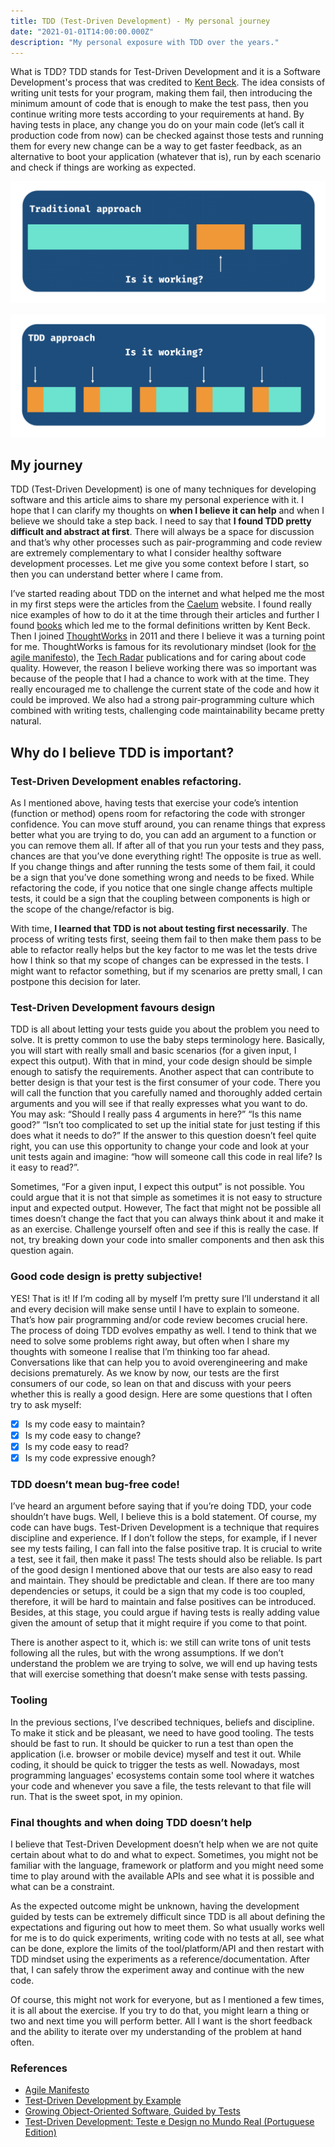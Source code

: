 ```yaml
---
title: TDD (Test-Driven Development) - My personal journey
date: "2021-01-01T14:00:00.000Z"
description: "My personal exposure with TDD over the years."
---
```


What is TDD? TDD stands for Test-Driven Development and it is a Software
Development's process that was credited to [Kent
Beck](https://www.kentbeck.com/).  The idea consists of writing unit tests for
your program, making them fail, then introducing the minimum amount of code that
is enough to make the test pass, then you continue writing more tests according
to your requirements at hand. By having tests in place, any change you do on
your main code (let’s call it production code from now) can be checked against
those tests and running them for every new change can be a way to get faster
feedback, as an alternative to boot your application (whatever that is), run by
each scenario and check if things are working as expected.

![Traditional Approach](./traditional-approach.png)

![TDD Approach](./tdd-approach.png)

## My journey

TDD (Test-Driven Development) is one of many techniques for developing software
and this article aims to share my personal experience with it. I hope that I can
clarify my thoughts on **when I believe it can help** and when I believe we
should take a step back. I need to say that **I found TDD pretty difficult and
abstract at first**. There will always be a space for discussion and that’s why
other processes such as pair-programming and code review are extremely
complementary to what I consider healthy software development processes. Let me
give you some context before I start, so then you can understand better where I
came from.

I’ve started reading about TDD on the internet and what helped me the most in my
first steps were the articles from the [Caelum](https://www.caelum.com.br)
website. I found really nice examples of how to do it at the time through their
articles and further I found [books](https://alabeduarte.com/) which led me to
the formal definitions written by Kent Beck. Then I joined
[ThoughtWorks](https://www.thoughtworks.com) in 2011 and there I believe it was
a turning point for me. ThoughtWorks is famous for its revolutionary mindset
(look for [the agile manifesto](https://agilemanifesto.org)), the [Tech
Radar](https://www.thoughtworks.com/radar) publications and for caring about
code quality. However, the reason I believe working there was so important was
because of the people that I had a chance to work with at the time. They really
encouraged me to challenge the current state of the code and how it could be
improved. We also had a strong pair-programming culture which combined with
writing tests, challenging code maintainability became pretty natural.

## Why do I believe TDD is important?

### Test-Driven Development enables refactoring.

As I mentioned above, having tests that exercise your code’s intention (function
or method) opens room for refactoring the code with stronger confidence. You can
move stuff around, you can rename things that express better what you are trying
to do, you can add an argument to a function or you can remove them all. If
after all of that you run your tests and they pass, chances are that you’ve done
everything right! The opposite is true as well. If you change things and after
running the tests some of them fail, it could be a sign that you’ve done
something wrong and needs to be fixed. While refactoring the code, if you notice
that one single change affects multiple tests, it could be a sign that the
coupling between components is high or the scope of the change/refactor is big.

With time, **I learned that TDD is not about testing first necessarily**. The
process of writing tests first, seeing them fail to then make them pass to be
able to refactor really helps but the key factor to me was let the tests drive
how I think so that my scope of changes can be expressed in the tests. I might
want to refactor something, but if my scenarios are pretty small, I can postpone
this decision for later.

### Test-Driven Development favours design

TDD is all about letting your tests guide you about the problem you need to
solve. It is pretty common to use the baby steps terminology here. Basically,
you will start with really small and basic scenarios (for a given input, I
expect this output). With that in mind, your code design should be simple enough
to satisfy the requirements. Another aspect that can contribute to better design
is that your test is the first consumer of your code. There you will call the
function that you carefully named and thoroughly added certain arguments and you
will see if that really expresses what you want to do. You may ask: “Should I
really pass 4 arguments in here?” “Is this name good?” “Isn’t too complicated to
set up the initial state for just testing if this does what it needs to do?” If
the answer to this question doesn’t feel quite right, you can use this
opportunity to change your code and look at your unit tests again and imagine:
“how will someone call this code in real life? Is it easy to read?”.

Sometimes, “For a given input, I expect this output” is not possible.  You could
argue that it is not that simple as sometimes it is not easy to structure input
and expected output. However, The fact that might not be possible all times
doesn’t change the fact that you can always think about it and make it as an
exercise. Challenge yourself often and see if this is really the case. If not,
try breaking down your code into smaller components and then ask this question
again.

### Good code design is pretty subjective!

YES! That is it! If I’m coding all by myself I’m pretty sure I’ll understand it
all and every decision will make sense until I have to explain to someone.
That’s how pair programming and/or code review becomes crucial here. The process
of doing TDD evolves empathy as well. I tend to think that we need to solve some
problems right away, but often when I share my thoughts with someone I realise
that I’m thinking too far ahead. Conversations like that can help you to avoid
overengineering and make decisions prematurely. As we know by now, our tests are
the first consumers of our code, so lean on that and discuss with your peers
whether this is really a good design. Here are some questions that I often try
to ask myself:

* [x] Is my code easy to maintain?
* [x] Is my code easy to change?
* [x] Is my code easy to read?
* [x] Is my code expressive enough?

### TDD doesn’t mean bug-free code!

I’ve heard an argument before saying that if you’re doing TDD, your code
shouldn’t have bugs. Well, I believe this is a bold statement. Of course, my
code can have bugs. Test-Driven Development is a technique that requires
discipline and experience. If I don’t follow the steps, for example, if I never
see my tests failing, I can fall into the false positive trap. It is crucial to
write a test, see it fail, then make it pass! The tests should also be reliable.
Is part of the good design I mentioned above that our tests are also easy to
read and maintain. They should be predictable and clean. If there are too many
dependencies or setups, it could be a sign that my code is too coupled,
therefore, it will be hard to maintain and false positives can be introduced.
Besides, at this stage, you could argue if having tests is really adding value
given the amount of setup that it might require if you come to that point.

There is another aspect to it, which is: we still can write tons of unit tests
following all the rules, but with the wrong assumptions. If we don’t understand
the problem we are trying to solve, we will end up having tests that will
exercise something that doesn’t make sense with tests passing.

### Tooling

In the previous sections, I’ve described techniques, beliefs and discipline. To
make it stick and be pleasant, we need to have good tooling. The tests should be
fast to run. It should be quicker to run a test than open the application (i.e.
browser or mobile device) myself and test it out. While coding, it should be
quick to trigger the tests as well. Nowadays, most programming languages'
ecosystems contain some tool where it watches your code and whenever you save a
file, the tests relevant to that file will run. That is the sweet spot, in my
opinion.

### Final thoughts and when doing TDD doesn’t help

I believe that Test-Driven Development doesn’t help when we are not quite
certain about what to do and what to expect. Sometimes, you might not be
familiar with the language, framework or platform and you might need some time
to play around with the available APIs and see what it is possible and what can
be a constraint.

As the expected outcome might be unknown, having the development guided by tests
can be extremely difficult since TDD is all about defining the expectations and
figuring out how to meet them. So what usually works well for me is to do quick
experiments, writing code with no tests at all, see what can be done, explore
the limits of the tool/platform/API and then restart with TDD mindset using the
experiments as a reference/documentation. After that, I can safely throw the
experiment away and continue with the new code.

Of course, this might not work for everyone, but as I mentioned a few times, it
is all about the exercise. If you try to do that, you might learn a thing or two
and next time you will perform better. All I want is the short feedback and the
ability to iterate over my understanding of the problem at hand often.

### References

* [Agile Manifesto](https://agilemanifesto.org)
* [Test-Driven Development by
  Example](https://www.amazon.com.au/Test-Driven-Development-Kent-Beck/dp/0321146530)
* [Growing Object-Oriented Software, Guided by
  Tests](https://www.amazon.com.au/Growing-Object-Oriented-Software-Guided-Tests/dp/0321503627)
* [Test-Driven Development: Teste e Design no Mundo Real (Portuguese
  Edition)](https://www.amazon.com/Test-Driven-Development-Teste-Design-Portuguese-ebook/dp/B00WKMN24W)
